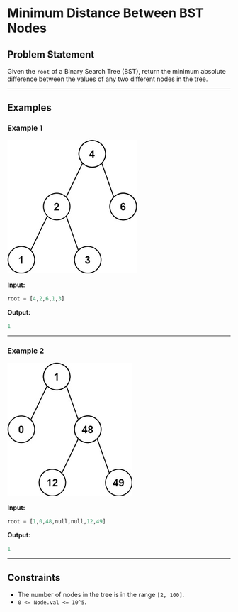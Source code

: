 # Minimum Distance Between BST Nodes
## Problem Statement

Given the `root` of a Binary Search Tree (BST), return the minimum absolute difference between the values of any two different nodes in the tree.

---

## Examples

### Example 1
![alt text](image.png)

**Input:**
```python
root = [4,2,6,1,3]
```

**Output:**
```python
1
```

---

### Example 2
![alt text](image-1.png)

**Input:**
```python
root = [1,0,48,null,null,12,49]
```

**Output:**
```python
1
```

---

## Constraints

- The number of nodes in the tree is in the range `[2, 100]`.
- `0 <= Node.val <= 10^5`.
